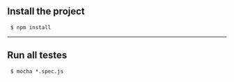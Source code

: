 ## Install the project

```
 $ npm install 
```

----

## Run all testes

```
 $ mocha *.spec.js
```
